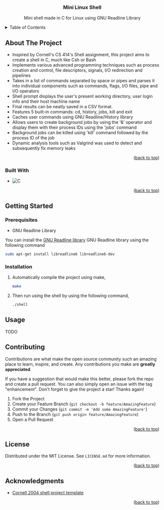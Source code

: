 <h3 align="center">Mini Linux Shell</h3>
  <p align="center">
    Mini shell made in C for Linux using GNU Readline Library
  </p>

<!-- TABLE OF CONTENTS -->
<details>
  <summary>Table of Contents</summary>
  <ol>
    <li>
      <a href="#about-the-project">About The Project</a>
      <ul>
        <li><a href="#built-with">Built With</a></li>
      </ul>
    </li>
    <li>
      <a href="#getting-started">Getting Started</a>
      <ul>
        <li><a href="#prerequisites">Prerequisites</a></li>
        <li><a href="#installation">Installation</a></li>
      </ul>
    </li>
    <li><a href="#usage">Usage</a></li>
    <li><a href="#contributing">Contributing</a></li>
    <li><a href="#license">License</a></li>
    <li><a href="#acknowledgments">Acknowledgments</a></li>
  </ol>
</details>



<!-- ABOUT THE PROJECT -->
## About The Project

* Inspired by Cornell's CS 414's Shell assignment, this project aims to create a shell in C, much like Csh or Bash
* Implements various advanced programming techniques such as process creation and control,
file descriptors, signals, I/O redirection and pipelines
* Takes in a list of commands separated by space or pipes and parses it into individual components such as commands, flags, I/O files, pipe and I/O operators
* Shell prompt displays the user's present working directory, user login info and their host machine name
* Final results can be neatly saved in a CSV format.
* Features 5 built-in commands: cd, history, jobs, kill and exit
* Caches user commands using GNU Readline/History library 
* Allows users to create background jobs by using the '&' operator and display them with their process IDs using the 'jobs' command
* Background jobs can be killed using 'kill' command followed by the process ID of the job
* Dynamic analysis tools such as Valgrind was used to detect and subsequently fix memory leaks


<p align="right">(<a href="#top">back to top</a>)</p>



### Built With 
* ![C](https://img.shields.io/badge/c-%2300599C.svg?style=for-the-badge&logo=c&logoColor=white)

<p align="right">(<a href="#top">back to top</a>)</p>



<!-- GETTING STARTED -->
## Getting Started
### Prerequisites

* GNU Readline Library

You can install the [GNU Readline library](https://en.wikipedia.org/wiki/GNU_Readline) GNU Readline library using the following command
  ```sh
  sudo apt-get install libreadline6 libreadline6-dev 
  ```

### Installation

1. Automatically compile the project using make,
   ```sh
   make
   ```
9. Then run using the shell by using the following command,
   ```sh
   ./shell 
   ```



<!-- USAGE EXAMPLES -->
## Usage

TODO

<!-- CONTRIBUTING -->
## Contributing

Contributions are what make the open source community such an amazing place to learn, inspire, and create. Any contributions you make are **greatly appreciated**.

If you have a suggestion that would make this better, please fork the repo and create a pull request. You can also simply open an issue with the tag "enhancement".
Don't forget to give the project a star! Thanks again!

1. Fork the Project
2. Create your Feature Branch (`git checkout -b feature/AmazingFeature`)
3. Commit your Changes (`git commit -m 'Add some AmazingFeature'`)
4. Push to the Branch (`git push origin feature/AmazingFeature`)
5. Open a Pull Request

<p align="right">(<a href="#top">back to top</a>)</p>



<!-- LICENSE.txt -->
## License

Distributed under the MIT License. See `LICENSE.md` for more information.

<p align="right">(<a href="#top">back to top</a>)</p>

<!-- ACKNOWLEDGMENTS -->
## Acknowledgments

* [Cornell 2004 shell project template](https://www.cs.cornell.edu/courses/cs414/2004su/homework/shell/shell.html)
<p align="right">(<a href="#top">back to top</a>)</p>
